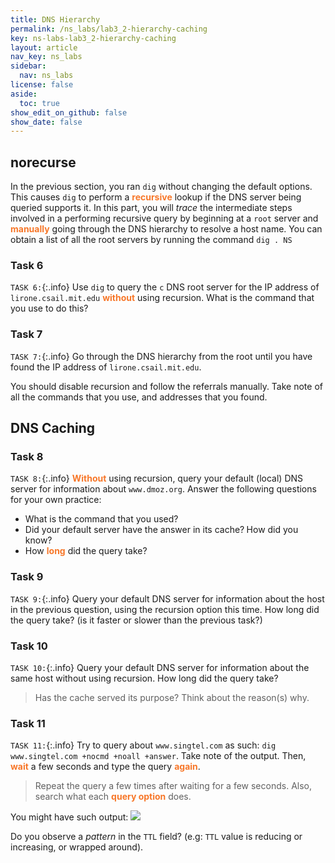 ```yaml
---
title: DNS Hierarchy
permalink: /ns_labs/lab3_2-hierarchy-caching
key: ns-labs-lab3_2-hierarchy-caching
layout: article
nav_key: ns_labs
sidebar:
  nav: ns_labs
license: false
aside:
  toc: true
show_edit_on_github: false
show_date: false
---
```


## norecurse

In the previous section, you ran `dig` without changing the default options. This causes `dig` to perform a <span style="color:#f77729;"><b>recursive</b></span> lookup if the DNS server being queried supports it. In this part, you will _trace_ the intermediate steps involved in a performing recursive query by beginning at a `root` server and <span style="color:#f77729;"><b>manually</b></span> going through the DNS hierarchy to resolve a host name. You can obtain a list of all the root servers by running the command `dig . NS`

### Task 6

`TASK 6:`{:.info} Use `dig` to query the `c` DNS root server for the IP address of `lirone.csail.mit.edu` <span style="color:#f77729;"><b>without</b></span> using recursion. What is the command that you use to do this?

### Task 7

`TASK 7:`{:.info} Go through the DNS hierarchy from the root until you have found the IP address of `lirone.csail.mit.edu`.

You should disable recursion and follow the referrals manually. Take note of all the commands that you use, and addresses that you found.

## DNS Caching

### Task 8

`TASK 8:`{:.info} <span style="color:#f77729;"><b>Without</b></span> using recursion, query your default (local) DNS server for information about `www.dmoz.org`. Answer the following questions for your own practice:

- What is the command that you used?
- Did your default server have the answer in its cache?<span style="color:#f77729;"><b> </b></span>How did you know?
- How <span style="color:#f77729;"><b>long</b></span> did the query take?

### Task 9

`TASK 9:`{:.info} Query your default DNS server for information about the host in the previous question, using the recursion option this time. How long did the query take? (is it faster or slower than the previous task?)

### Task 10

`TASK 10:`{:.info} Query your default DNS server for information about the same host without using recursion. How long did the query take?

> Has the cache served its purpose? Think about the reason(s) why.

### Task 11

`TASK 11:`{:.info} Try to query about `www.singtel.com` as such: `dig www.singtel.com +nocmd +noall +answer`. Take note of the output. Then, <span style="color:#f77729;"><b>wait</b></span> a few seconds and type the query <span style="color:#f77729;"><b>again</b></span>.

> Repeat the query a few times after waiting for a few seconds. Also, search what each <span style="color:#f77729;"><b>query option</b></span> does.

You might have such output:
<img src="/50005-2023/assets/images/nslab3/7.png"  class="center_full"/>

Do you observe a _pattern_ in the `TTL` field? (e.g: `TTL` value is reducing or increasing, or wrapped around).
